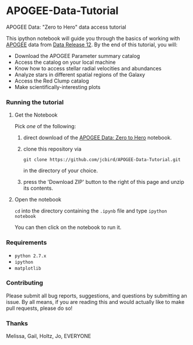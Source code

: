 # APOGEE-Data-Tutorial
APOGEE Data: "Zero to Hero" data access tutorial

This ipython notebook will guide you through the basics of working with [APOGEE](https://www.sdss3.org/surveys/apogee.php) data from [Data Release 12](http://www.sdss.org/dr12/irspec/).
By the end of this tutorial, you will:
 - Download the APOGEE Parameter summary catalog
 - Access the catalog on your local machine
 - Know how to access stellar radial velocities and abundances
 - Analyze stars in different spatial regions of the Galaxy
 - Access the Red Clump catalog
 - Make scientifically-interesting plots

### Running the tutorial
1. Get the Notebook

   Pick *one* of the following:
    1. direct download of the [APOGEE Data: Zero to Hero](https://github.com/jcbird/APOGEE-Data-Tutorial/blob/master/APOGEE%20Data%20%22Zero%20to%20Hero%22.ipynb) notebook.
    2. clone this repository via

       ```
       git clone https://github.com/jcbird/APOGEE-Data-Tutorial.git
       ```

       in the directory of your choice.
    3. press the 'Download ZIP' button to the right of this page and unzip its contents.

2. Open the notebook

   `cd` into the directory containing the `.ipynb` file and type
   ``` ipython notebook ```

   You can then click on the notebook to run it.

### Requirements
- `python 2.7.x`
- `ipython`
- `matplotlib`

### Contributing

Please submit all bug reports, suggestions, and questions by submitting an issue.
By all means, if you are reading this and would actually like to make pull requests, please do so!
### Thanks
Melissa, Gail, Holtz, Jo, EVERYONE

